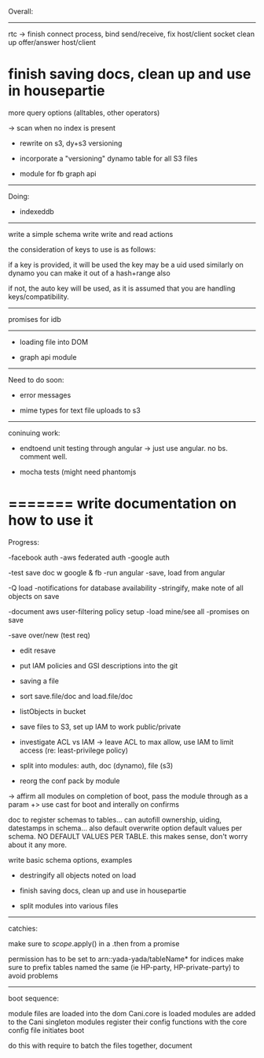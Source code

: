 Overall:

-----

rtc -> finish connect process, bind send/receive, fix host/client socket
clean up offer/answer host/client


finish saving docs, clean up and use in housepartie
=======
more query options (alltables, other operators)

-> scan when no index is present

- rewrite on s3, dy+s3 versioning
- incorporate a "versioning" dynamo table for all S3 files

- module for fb graph api

-----------------------------
Doing:

- indexeddb
-----------

write a simple schema
write write and read actions

the consideration of keys to use is as follows:

if a key is provided, it will be used
the key may be a uid used similarly on dynamo
you can make it out of a hash+range also

if not, the auto key will be used, as it is assumed
that you are handling keys/compatibility.

---

promises for idb

--------------------------
- loading file into DOM

- graph api module

-----------------------------
Need to do soon:

- error messages

- mime types for text file uploads to s3

--------------------------------------------------------------

coninuing work:


- endtoend unit testing through angular -> just use angular. no bs. comment well.

- mocha tests (might need phantomjs

=======
write documentation on how to use it
=======


Progress:

-facebook auth
-aws federated auth
-google auth

-test save doc w google & fb
-run angular
-save, load from angular

-Q load
-notifications for database availability
-stringify, make note of all objects on save

-document aws user-filtering policy setup
-load mine/see all
-promises on save

-save over/new (test req)
- edit resave
- put IAM policies and GSI descriptions into the git

- saving a file
- sort save.file/doc and load.file/doc

- listObjects in bucket

- save files to S3, set up IAM to work public/private

- investigate ACL vs IAM -> leave ACL to max allow, use IAM to limit access (re: least-privilege policy)


- split into modules: auth, doc (dynamo), file (s3)

- reorg the conf pack by module

-> affirm all modules on completion of boot, pass the module through as a param
+> use cast for boot and interally on confirms

doc to register schemas to tables... can autofill ownership, uiding, datestamps in schema... also default overwrite option
  default values per schema. NO DEFAULT VALUES PER TABLE. this makes sense, don't worry about it any more.

write basic schema options, examples

- destringify all objects noted on load

- finish saving docs, clean up and use in housepartie

- split modules into various files

--------------------------------------------------------------

catchies:

make sure to $scope.$apply() in a .then from a promise

permission has to be set to arn::yada-yada/tableName* for indices
make sure to prefix tables named the same (ie HP-party, HP-private-party) to avoid problems

------------------------------------
boot sequence:

module files are loaded into the dom
Cani.core is loaded
modules are added to the Cani singleton
modules register their config functions with the core
config file initiates boot

do this with require to batch the files together, document